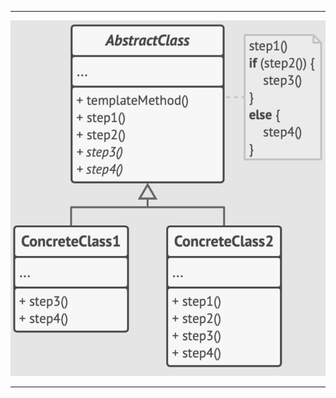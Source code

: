 ***
![Template Method UML](https://github.com/muarshad01/CPP_Design_Patterns/blob/main/images/behavioral/template_method.png)
***

